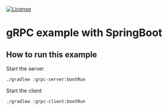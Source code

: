 [![License](https://img.shields.io/github/license/italia/bootstrap-italia.svg)](https://github.com/italia/bootstrap-italia/blob/master/LICENSE)

# gRPC example with SpringBoot

## How to run this example

Start the server
```bash
./gradlew :grpc-server:bootRun
```

Start the client
```bash
./gradlew :grpc-client:bootRun
```